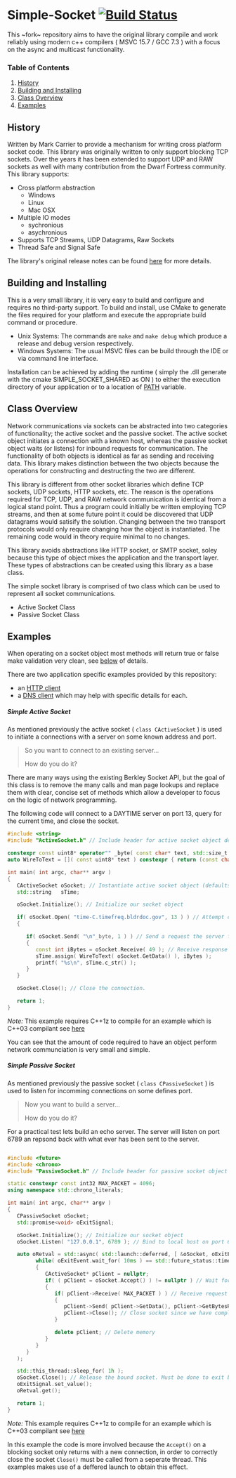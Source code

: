# Simple-Socket [![Build Status](https://travis-ci.org/prince-chrismc/Simple-Socket.svg?branch=master)](https://travis-ci.org/prince-chrismc/Simple-Socket)
This ~fork~ repository aims to have the original library compile and work reliably using modern c++ compilers ( MSVC 15.7 / GCC 7.3 ) with a focus on
the async and multicast functionality.

### Table of Contents
1. [History](#History)
2. [Building and Installing](Building-and-Installing)
3. [Class Overview](#Class-Overview)
4. [Examples](#Examples)

## History
Written by Mark Carrier to provide a mechanism for writing cross platform socket code. This library was originally written to only support blocking
TCP sockets. Over the years it has been extended to support UDP and RAW sockets as well with many contribution from the Dwarf Fortress community.
This library supports:
* Cross platform abstraction
   * Windows
   * Linux
   * Mac OSX
* Multiple IO modes
   * sychronious
   * asychronious
* Supports TCP Streams, UDP Datagrams, Raw Sockets
* Thread Safe and Signal Safe

The library's original release notes can be found [here](https://github.com/DFHack/clsocket/blob/master/ReleaseNotes) for more details.

## Building and Installing
This is a very small library, it is very easy to build and configure and requires no third-party support.
To build and install, use CMake to generate the files required for your platform and execute the appropriate build command or procedure.

- Unix Systems: The commands are `make` and `make debug` which produce a release and debug version respectively.
- Windows Systems: The usual MSVC files can be build through the IDE or via command line interface.

Installation can be achieved by adding the runtime ( simply the .dll generate with the cmake SIMPLE_SOCKET_SHARED as ON ) to either the execution
directory of your application or to a location of [PATH](http://www.linfo.org/path_env_var.html) variable.

## Class Overview
Network communications via sockets can be abstracted into two categories of functionality; the active socket and the passive socket.
The active socket object initiates a connection with a known host, whereas the passive socket object waits (or listens) for inbound requests for
communication. The functionality of both objects is identical as far as sending and receiving data. This library makes distinction between the two
objects because the operations for constructing and destructing the two are different.

This library is different from other socket libraries which define TCP sockets, UDP sockets, HTTP sockets, etc.
The reason is the operations required for TCP, UDP, and RAW network communication is identical from a logical stand point.
Thus a program could initially be written employing TCP streams, and then at some future point it could be discovered that UDP datagrams would
satisify the solution. Changing between the two transport protocols would only require changing how the object is instantiated. The remaining code
would in theory require minimal to no changes.

This library avoids abstractions like HTTP socket, or SMTP socket, soley because this type of object mixes the application and the transport layer.
These types of abstractions can be created using this library as a base class.

The simple socket library is comprised of two class which can be used to represent all socket communications.
* Active Socket Class
* Passive Socket Class

## Examples
When operating on a socket object most methods will return true or false make validation very clean, see [below](#Simple-Active-Socket) of details.

There are two application specific examples provided by this repository:
- an [HTTP client](https://github.com/prince-chrismc/clsocket/tree/master/examples/HttpRequest)
- a [DNS client](https://github.com/prince-chrismc/clsocket/tree/master/examples/Dns)
which may help with specific details for each.

##### Simple Active Socket
As mentioned previously the active socket ( `class CActiveSocket` ) is used to initiate a connections with a server on some known address and port.

> So you want to connect to an existing server...
>
> How do you do it?

There are many ways using the existing Berkley Socket API, but the goal of this class is to remove the many calls and man page lookups and replace
them with clear, concise set of methods which allow a developer to focus on the logic of network programming.

The following code will connect to a DAYTIME server on port 13, query for the current time, and close the socket.

```cpp
#include <string>
#include "ActiveSocket.h" // Include header for active socket object definition

constexpr const uint8* operator"" _byte( const char* text, std::size_t ) { return (const uint8 *)text; }
auto WireToText = []( const uint8* text ) constexpr { return (const char*)text; };

int main( int argc, char** argv )
{
   CActiveSocket oSocket; // Instantiate active socket object (defaults to TCP).
   std::string   sTime;

   oSocket.Initialize(); // Initialize our socket object

   if( oSocket.Open( "time-C.timefreq.bldrdoc.gov", 13 ) ) // Attempt connection to known remote server
   {

      if( oSocket.Send( "\n"_byte, 1 ) ) // Send a request the server for the current time.
      {
         const int iBytes = oSocket.Receive( 49 ); // Receive response from the server.
         sTime.assign( WireToText( oSocket.GetData() ), iBytes );
         printf( "%s\n", sTime.c_str() );
      }
   }

   oSocket.Close(); // Close the connection.

   return 1;
}

```
_Note:_ This example requires C++1z to compile for an example which is C++03 compilant see [here](https://github.com/prince-chrismc/Simple-Socket/blob/d7b1c5d3a8436cdbc60793701ffed4f1f504c754/examples/QueryDayTime.cpp)

You can see that the amount of code required to have an object perform network communciation is very small and simple.

##### Simple Passive Socket
As mentioned previously the passive socket ( `class CPassiveSocket` ) is used to listen for incomming connections on some defines port.

> Now you want to build a server...
>
> How do you do it?

For a practical test lets build an echo server. The server will listen on port 6789 an repsond back with what ever has been sent to the server.

```cpp

#include <future>
#include <chrono>
#include "PassiveSocket.h" // Include header for passive socket object definition

static constexpr const int32 MAX_PACKET = 4096;
using namespace std::chrono_literals;

int main( int argc, char** argv )
{
   CPassiveSocket oSocket;
   std::promise<void> oExitSignal;

   oSocket.Initialize(); // Initialize our socket object
   oSocket.Listen( "127.0.0.1", 6789 ); // Bind to local host on port 6789 for ability to wait for incomming connections

   auto oRetval = std::async( std::launch::deferred, [ &oSocket, oExitEvent = oExitSignal.get_future() ]() {
         while( oExitEvent.wait_for( 10ms ) == std::future_status::timeout )
         {
            CActiveSocket* pClient = nullptr;
            if( ( pClient = oSocket.Accept() ) != nullptr ) // Wait for an incomming connection
            {
               if( pClient->Receive( MAX_PACKET ) ) // Receive request from the client.
               {
                  pClient->Send( pClient->GetData(), pClient->GetBytesReceived() ); // Send response to client and close connection to the client.
                  pClient->Close(); // Close socket since we have completed transmission
               }

               delete pClient; // Delete memory
            }
         }
      }
   );

   std::this_thread::sleep_for( 1h );
   oSocket.Close(); // Release the bound socket. Must be done to exit blocking accept call
   oExitSignal.set_value();
   oRetval.get();

   return 1;
}
```
_Note:_ This example requires C++1z to compile for an example which is C++03 compilant see [here](https://github.com/prince-chrismc/Simple-Socket/blob/d7b1c5d3a8436cdbc60793701ffed4f1f504c754/examples/EchoServer.cpp)

In this example the code is more involved because the `Accept()` on a blocking socket only returns with a new connection, in order to correctly close
the socket `Close()` must be called from a seperate thread. This examples makes use of a deffered launch to obtain this effect.
